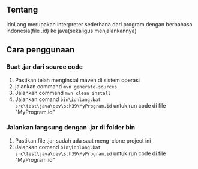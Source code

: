 ## Tentang
IdnLang merupakan interpreter sederhana dari program dengan berbahasa indonesia(file .id) ke java(sekaligus menjalankannya)

## Cara penggunaan
### Buat .jar dari source code
1. Pastikan telah menginstal maven di sistem operasi
2. jalankan command ``mvn generate-sources``
3. Jalankan command ``mvn clean install``
4. Jalankan comand ``bin\idnlang.bat src\test\java\dev\sch39\MyProgram.id`` untuk run code di file "MyProgram.id"

### Jalankan langsung dengan .jar di folder bin
1. Pastikan file .jar sudah ada saat meng-clone project ini
2. Jalankan comand ``bin\idnlang.bat src\test\java\dev\sch39\MyProgram.id`` untuk run code di file "MyProgram.id"